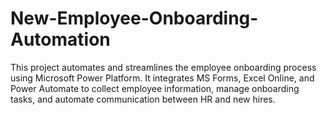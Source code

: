 # New-Employee-Onboarding-Automation
This project automates and streamlines the employee onboarding process using Microsoft Power Platform. It integrates MS Forms, Excel Online, and Power Automate to collect employee information, manage onboarding tasks, and automate communication between HR and new hires.
